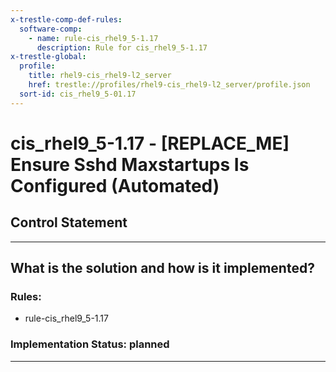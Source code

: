 ```yaml
---
x-trestle-comp-def-rules:
  software-comp:
    - name: rule-cis_rhel9_5-1.17
      description: Rule for cis_rhel9_5-1.17
x-trestle-global:
  profile:
    title: rhel9-cis_rhel9-l2_server
    href: trestle://profiles/rhel9-cis_rhel9-l2_server/profile.json
  sort-id: cis_rhel9_5-01.17
---
```


# cis_rhel9_5-1.17 - \[REPLACE_ME\] Ensure Sshd Maxstartups Is Configured (Automated)

## Control Statement

______________________________________________________________________

## What is the solution and how is it implemented?

<!-- For implementation status enter one of: implemented, partial, planned, alternative, not-applicable -->

<!-- Note that the list of rules under ### Rules: is read-only and changes will not be captured after assembly to JSON -->

<!-- Add control implementation description here for control: cis_rhel9_5-1.17 -->

### Rules:

  - rule-cis_rhel9_5-1.17

### Implementation Status: planned

______________________________________________________________________
